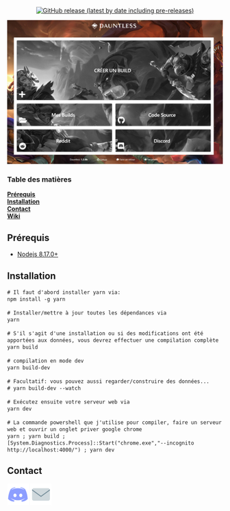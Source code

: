 <p align="center">
  <a href=https://github.com/leghort/dauntless-builder-french/releases>
    <img alt="GitHub release (latest by date including pre-releases)" src="https://img.shields.io/github/v/release/leghort/dauntless-builder-french?include_prereleases">
</p>

<p align="center">
  <a href="https://www.dauntless-builder.fr/">
    <img alt="Github top language" src="assets-README/preview.png">
  </a>
</p>

### Table des matières
**[Prérequis](https://github.com/leghort/dauntless-builder-french#prérequis)**</br>
**[Installation](https://github.com/leghort/dauntless-builder-french#installation)**</br>
**[Contact](https://github.com/leghort/dauntless-builder-french#contact)**</br>
**[Wiki](https://github.com/leghort/dauntless-builder-french/wiki)**</br>

## Prérequis

* [Nodejs 8.17.0+](https://nodejs.org/fr/)

## Installation
```shell
# Il faut d'abord installer yarn via:
npm install -g yarn

# Installer/mettre à jour toutes les dépendances via
yarn

# S'il s'agit d'une installation ou si des modifications ont été apportées aux données, vous devrez effectuer une compilation complète
yarn build

# compilation en mode dev
yarn build-dev

# Facultatif: vous pouvez aussi regarder/construire des données...
# yarn build-dev --watch

# Exécutez ensuite votre serveur web via
yarn dev

# La commande powershell que j'utilise pour compiler, faire un serveur web et ouvrir un onglet priver google chrome
yarn ; yarn build ; [System.Diagnostics.Process]::Start("chrome.exe","--incognito http://localhost:4000/") ; yarn dev
```

## Contact
<a href=https://discordapp.com/users/184411677469573121><img src="assets-README/discord-logo.png"></a>
<a href=mailto:medaey@hotmail.com><img src="assets-README/mail.png"></a>
